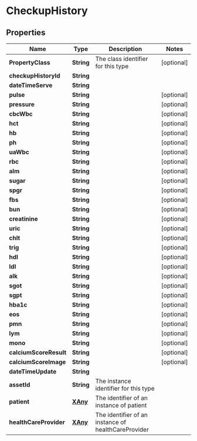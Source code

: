 
# CheckupHistory

## Properties
Name | Type | Description | Notes
------------ | ------------- | ------------- | -------------
**PropertyClass** | **String** | The class identifier for this type |  [optional]
**checkupHistoryId** | **String** |  | 
**dateTimeServe** | **String** |  | 
**pulse** | **String** |  |  [optional]
**pressure** | **String** |  |  [optional]
**cbcWbc** | **String** |  |  [optional]
**hct** | **String** |  |  [optional]
**hb** | **String** |  |  [optional]
**ph** | **String** |  |  [optional]
**uaWbc** | **String** |  |  [optional]
**rbc** | **String** |  |  [optional]
**alm** | **String** |  |  [optional]
**sugar** | **String** |  |  [optional]
**spgr** | **String** |  |  [optional]
**fbs** | **String** |  |  [optional]
**bun** | **String** |  |  [optional]
**creatinine** | **String** |  |  [optional]
**uric** | **String** |  |  [optional]
**chlt** | **String** |  |  [optional]
**trig** | **String** |  |  [optional]
**hdl** | **String** |  |  [optional]
**ldl** | **String** |  |  [optional]
**alk** | **String** |  |  [optional]
**sgot** | **String** |  |  [optional]
**sgpt** | **String** |  |  [optional]
**hba1c** | **String** |  |  [optional]
**eos** | **String** |  |  [optional]
**pmn** | **String** |  |  [optional]
**lym** | **String** |  |  [optional]
**mono** | **String** |  |  [optional]
**calciumScoreResult** | **String** |  |  [optional]
**calciumScoreImage** | **String** |  |  [optional]
**dateTimeUpdate** | **String** |  | 
**assetId** | **String** | The instance identifier for this type | 
**patient** | [**XAny**](XAny.md) | The identifier of an instance of patient | 
**healthCareProvider** | [**XAny**](XAny.md) | The identifier of an instance of healthCareProvider | 



